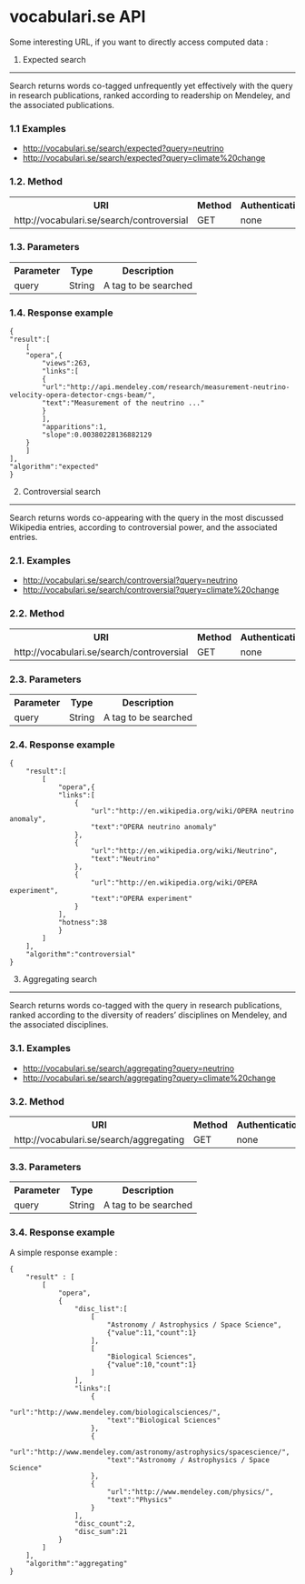 vocabulari.se API
=================

Some interesting URL, if you want to directly access computed data :

1. Expected search
-------------------

Search returns words co-tagged unfrequently yet effectively with the query in
research publications, ranked according to readership on Mendeley, and the
associated publications.


### 1.1 Examples 

  * http://vocabulari.se/search/expected?query=neutrino
  * http://vocabulari.se/search/expected?query=climate%20change


### 1.2. Method

<table>
    <tr>
	<th>URI</th>
	<th>Method</th>
	<th>Authentication</th>
    </tr>
    </tr>
	<td>http://vocabulari.se/search/controversial</td>
	<td>GET</td>
	<td>none</td>
    </tr>
</table>


### 1.3. Parameters

<table>
    <tr>
	<th>Parameter</th>
	<th>Type</th>
	<th>Description</th>
    </tr>
    </tr>
	<td>query</td>
	<td>String</td>
	<td>A tag to be searched</td>
    </tr>
</table>


### 1.4. Response example

    {
	"result":[
	    [
		"opera",{
		    "views":263,
		    "links":[
			{
			"url":"http://api.mendeley.com/research/measurement-neutrino-velocity-opera-detector-cngs-beam/",
			"text":"Measurement of the neutrino ..."
			}
		    ],
		    "apparitions":1,
		    "slope":0.00380228136882129
		}
	    ]
	],
	"algorithm":"expected"
    }


2. Controversial search
-----------------------

Search returns words co-appearing with the query in the most discussed
Wikipedia entries, according to controversial power, and the associated
entries.


### 2.1. Examples

  * http://vocabulari.se/search/controversial?query=neutrino
  * http://vocabulari.se/search/controversial?query=climate%20change


### 2.2. Method

<table>
    <tr>
	<th>URI</th>
	<th>Method</th>
	<th>Authentication</th>
    </tr>
    </tr>
	<td>http://vocabulari.se/search/controversial</td>
	<td>GET</td>
	<td>none</td>
    </tr>
</table>


### 2.3. Parameters

<table>
    <tr>
	<th>Parameter</th>
	<th>Type</th>
	<th>Description</th>
    </tr>
    </tr>
	<td>query</td>
	<td>String</td>
	<td>A tag to be searched</td>
    </tr>
</table>


### 2.4. Response example

    {
        "result":[
            [
                "opera",{
                "links":[
                    {
                        "url":"http://en.wikipedia.org/wiki/OPERA neutrino anomaly",
                        "text":"OPERA neutrino anomaly"
                    },
                    {
                        "url":"http://en.wikipedia.org/wiki/Neutrino",
                        "text":"Neutrino"
                    },
                    {
                        "url":"http://en.wikipedia.org/wiki/OPERA experiment",
                        "text":"OPERA experiment"
                    }
                ],
                "hotness":38
                }
            ]
        ],
        "algorithm":"controversial"
    }


3. Aggregating search
---------------------

Search returns words co-tagged with the query in research publications, ranked
according to the diversity of readers&rsquo; disciplines on Mendeley, and the
associated disciplines.


### 3.1. Examples

  * http://vocabulari.se/search/aggregating?query=neutrino
  * http://vocabulari.se/search/aggregating?query=climate%20change

### 3.2. Method

<table>
    <tr>
	<th>URI</th>
	<th>Method</th>
	<th>Authentication</th>
    </tr>
    </tr>
	<td>http://vocabulari.se/search/aggregating</td>
	<td>GET</td>
	<td>none</td>
    </tr>
</table>


### 3.3. Parameters

<table>
    <tr>
	<th>Parameter</th>
	<th>Type</th>
	<th>Description</th>
    </tr>
    </tr>
	<td>query</td>
	<td>String</td>
	<td>A tag to be searched</td>
    </tr>
</table>


### 3.4. Response example

A simple response example :

    {
        "result" : [
            [
                "opera",
                {
                    "disc_list":[
                        [
                            "Astronomy / Astrophysics / Space Science",
                            {"value":11,"count":1}
                        ],
                        [
                            "Biological Sciences",
                            {"value":10,"count":1}
                        ]
                    ],
                    "links":[
                        {
                            "url":"http://www.mendeley.com/biologicalsciences/",
                            "text":"Biological Sciences"
                        },
                        {
                            "url":"http://www.mendeley.com/astronomy/astrophysics/spacescience/",
                            "text":"Astronomy / Astrophysics / Space Science"
                        },
                        {
                            "url":"http://www.mendeley.com/physics/",
                            "text":"Physics"
                        }
                    ],
                    "disc_count":2,
                    "disc_sum":21
                }
            ]
        ],
        "algorithm":"aggregating"
    }

